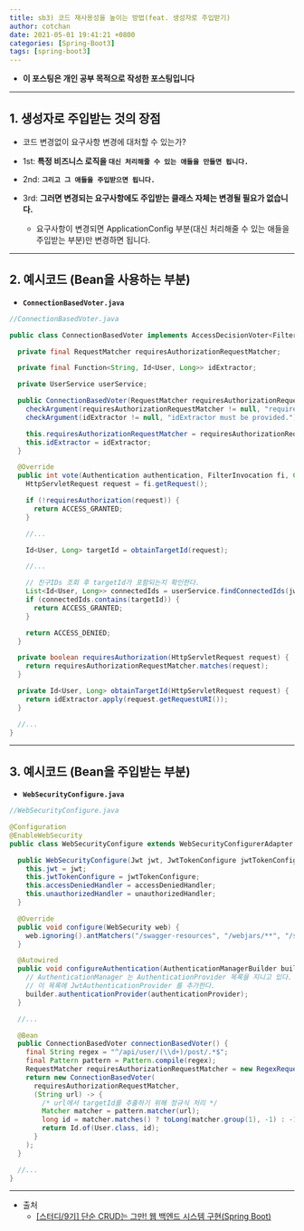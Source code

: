 ```yaml
---
title: sb3) 코드 재사용성을 높이는 방법(feat. 생성자로 주입받기)
author: cotchan 
date: 2021-05-01 19:41:21 +0800 
categories: [Spring-Boot3]
tags: [spring-boot3] 
---
```


+ **이 포스팅은 개인 공부 목적으로 작성한 포스팅입니다**

---

## 1. 생성자로 주입받는 것의 장점

+ 코드 변경없이 요구사항 변경에 대처할 수 있는가?

+ 1st: **특정 비즈니스 로직을 `대신 처리해줄 수 있는 애들을 만들면 됩니다.`**
+ 2nd: **`그리고 그 애들을 주입받으면 됩니다.`**
+ 3rd: **그러면 변경되는 요구사항에도 주입받는 클래스 자체는 변경될 필요가 없습니다.**
  + 요구사항이 변경되면 ApplicationConfig 부분(대신 처리해줄 수 있는 애들을 주입받는 부분)만 변경하면 됩니다.

---

## 2. 예시코드 (Bean을 사용하는 부분)

+ **`ConnectionBasedVoter.java`**

```java
//ConnectionBasedVoter.java

public class ConnectionBasedVoter implements AccessDecisionVoter<FilterInvocation> {

  private final RequestMatcher requiresAuthorizationRequestMatcher;

  private final Function<String, Id<User, Long>> idExtractor;

  private UserService userService;

  public ConnectionBasedVoter(RequestMatcher requiresAuthorizationRequestMatcher, Function<String, Id<User, Long>> idExtractor) {
    checkArgument(requiresAuthorizationRequestMatcher != null, "requiresAuthorizationRequestMatcher must be provided.");
    checkArgument(idExtractor != null, "idExtractor must be provided.");

    this.requiresAuthorizationRequestMatcher = requiresAuthorizationRequestMatcher;
    this.idExtractor = idExtractor;
  }

  @Override
  public int vote(Authentication authentication, FilterInvocation fi, Collection<ConfigAttribute> attributes) {
    HttpServletRequest request = fi.getRequest();

    if (!requiresAuthorization(request)) {
      return ACCESS_GRANTED;
    }

    //...

    Id<User, Long> targetId = obtainTargetId(request);

    //...

    // 친구IDs 조회 후 targetId가 포함되는지 확인한다.
    List<Id<User, Long>> connectedIds = userService.findConnectedIds(jwtAuth.id);
    if (connectedIds.contains(targetId)) {
      return ACCESS_GRANTED;
    }

    return ACCESS_DENIED;
  }

  private boolean requiresAuthorization(HttpServletRequest request) {
    return requiresAuthorizationRequestMatcher.matches(request);
  }

  private Id<User, Long> obtainTargetId(HttpServletRequest request) {
    return idExtractor.apply(request.getRequestURI());
  }

  //...
}
```

---

## 3. 예시코드 (Bean을 주입받는 부분)

+ **`WebSecurityConfigure.java`**

```java
//WebSecurityConfigure.java

@Configuration
@EnableWebSecurity
public class WebSecurityConfigure extends WebSecurityConfigurerAdapter {

  public WebSecurityConfigure(Jwt jwt, JwtTokenConfigure jwtTokenConfigure, JwtAccessDeniedHandler accessDeniedHandler, EntryPointUnauthorizedHandler unauthorizedHandler) {
    this.jwt = jwt;
    this.jwtTokenConfigure = jwtTokenConfigure;
    this.accessDeniedHandler = accessDeniedHandler;
    this.unauthorizedHandler = unauthorizedHandler;
  }

  @Override
  public void configure(WebSecurity web) {
    web.ignoring().antMatchers("/swagger-resources", "/webjars/**", "/static/**", "/templates/**", "/h2/**");
  }

  @Autowired
  public void configureAuthentication(AuthenticationManagerBuilder builder, JwtAuthenticationProvider authenticationProvider) {
    // AuthenticationManager 는 AuthenticationProvider 목록을 지니고 있다.
    // 이 목록에 JwtAuthenticationProvider 를 추가한다.
    builder.authenticationProvider(authenticationProvider);
  }

  //...

  @Bean
  public ConnectionBasedVoter connectionBasedVoter() {
    final String regex = "^/api/user/(\\d+)/post/.*$";
    final Pattern pattern = Pattern.compile(regex);
    RequestMatcher requiresAuthorizationRequestMatcher = new RegexRequestMatcher(pattern.pattern(), null);
    return new ConnectionBasedVoter(
      requiresAuthorizationRequestMatcher,
      (String url) -> {
        /* url에서 targetId를 추출하기 위해 정규식 처리 */
        Matcher matcher = pattern.matcher(url);
        long id = matcher.matches() ? toLong(matcher.group(1), -1) : -1;
        return Id.of(User.class, id);
      }
    );
  }

  //...
}
```



---

+ 출처
    + [[스터디/9기] 단순 CRUD는 그만! 웹 백엔드 시스템 구현(Spring Boot)](https://programmers.co.kr/learn/courses/11694) 

